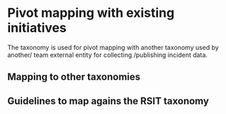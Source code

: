 # Pivot mapping with existing initiatives

The taxonomy is used for pivot mapping with another taxonomy used by another/ team external entity for collecting /publishing incident data.

## Mapping to other taxonomies

## Guidelines to map agains the RSIT taxonomy 


